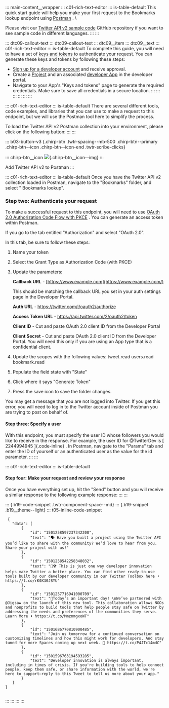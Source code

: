 ::: main-content__wrapper
::: c01-rich-text-editor
::: is-table-default
This quick start guide will help you make your first request to the
Bookmarks lookup endpoint using
[Postman](https://developer.twitter.com/en/docs/tools-and-libraries/using-postman)
. \

Please visit our [Twitter API v2 sample
code](https://github.com/twitterdev/Twitter-API-v2-sample-code) GitHub
repository if you want to see sample code in different languages.
:::
:::

::: dtc09-callout-text
::: dtc09-callout-text
::: dtc09__item
::: dtc09__text
::: c01-rich-text-editor
::: is-table-default
To complete this guide, you will need to have a set of [keys and
tokens](/en/docs/authentication) to authenticate your request. You can
generate these keys and tokens by following these steps:

-   [Sign up for a developer account](/en/apply-for-access) and receive
    approval.
-   Create a [Project](/en/docs/projects) and an associated [developer
    App](/en/docs/apps) in the developer portal.
-   Navigate to your App\'s "Keys and tokens" page to generate the
    required credentials. Make sure to save all credentials in a secure
    location.
:::
:::
:::
:::
:::
:::

::: c01-rich-text-editor
::: is-table-default
There are several different tools, code examples, and libraries that you
can use to make a request to this endpoint, but we will use the Postman
tool here to simplify the process.

To load the Twitter API v2 Postman collection into your environment,
please click on the following button:
:::
:::

::: b03-button-v3
[](https://t.co/twitter-api-postman){.chirp-btn .twtr-spacing--mb-500
.chirp-btn--primary .chirp-btn--icon .chirp-btn--icon-end
.twtr-scribe-clicks}

::: chirp-btn__icon
![](https://cdn.cms-twdigitalassets.com/content/dam/developer-twitter/m1_vnext/carat.svg){.chirp-btn__icon--img}
:::

Add Twitter API v2 to Postman
:::

::: c01-rich-text-editor
::: is-table-default
Once you have the Twitter API v2 collection loaded in Postman, navigate
to the "Bookmarks" folder, and select " Bookmarks lookup".

### Step two: Authenticate your request

To make a successful request to this endpoint, you will need to use
[OAuth 2.0 Authorization Code Flow with
PKCE](https://developer.twitter.com/en/docs/authentication/oauth-2-0/authorization-code)
. You can generate an access token within Postman.

If you go to the tab entitled "Authorization" and select "OAuth 2.0".

In this tab, be sure to follow these steps:

1.  Name your token

2.  Select the Grant Type as Authorization Code (with PKCE)

3.  Update the parameters:

    **Callback URL** -
    [https://www.example.com](https://www.example.com/)

    This should be matching the callback URL you set in your auth
    settings page in the Developer Portal.

    **Auth URL** - <https://twitter.com/i/oauth2/authorize>

    **Access Token URL** - <https://api.twitter.com/2/oauth2/token>

    **Client ID** - Cut and paste OAuth 2.0 client ID from the Developer
    Portal

    **Client Secret** - Cut and paste OAuth 2.0 client ID from the
    Developer Portal. You will need this only if you are using an App
    type that is a confidential client.

4.  Update the scopes with the following values: tweet.read users.read
    bookmark.read

5.  Populate the field state with "State"

6.  Click where it says "Generate Token"

7.  Press the save icon to save the folder changes.

You may get a message that you are not logged into Twitter. If you get
this error, you will need to log in to the Twitter account inside of
Postman you are trying to post on behalf of.

#### Step three: Specify a user

With this endpoint, you must specify the user ID whose followers you
would like to receive in the response. For example, the user ID for
\@TwitterDev is [ 2244994945 ]{.code-inline} . In Postman, navigate to
the "Params" tab and enter the ID of yourself or an authenticated user
as the value for the id parameter.
:::
:::

::: c01-rich-text-editor
::: is-table-default
#### Step four: Make your request and review your response

Once you have everything set up, hit the \"Send\" button and you will
receive a similar response to the following example response:
:::
:::

::: {.b19-code-snippet .twtr-component-space--md}
::: {.b19-snippet .b19__theme--light}
::: t05-inline-code-snippet
``` {.line-numbers .t05__pre--with-button}
 {
   "data": [
       {
           "id": "1501258597237342208",
           "text": "🗣 Have you built a project using the Twitter API you’d like to share with the community? We’d love to hear from you. Share your project with us!"
       },
       {
           "id": "1501258542258348032",
           "text": "🧰🛠 This is just one way developer innovation helps make Twitter a better place. You can find other ready-to-use tools built by our developer community in our Twitter Toolbox here ⬇️ https://t.co/rK0X30JSYU"
       },
       {
           "id": "1501257716941000709",
           "text": "📣Today’s an important day! \nWe’ve partnered with @Jigsaw on the launch of this new tool. This collaboration allows NGOs and nonprofits to build tools that help people stay safe on Twitter by addressing the needs and preferences of the communities they serve. Learn More ⬇️ https://t.co/MmznmgxoWT"
       },
       {
           "id": "1501686770810900485",
           "text": "Join us tomorrow for a continued conversation on customizing timelines and how this might work for developers. And stay tuned for more Spaces coming up next week. 👀 https://t.co/P4JTc14mdC"
       },
       {
           "id": "1501596763194593285",
           "text": "Developer innovation is always important, including in times of crisis. If you're building tools to help connect people, keep them safe, or share information with the world, we're here to support—reply to this Tweet to tell us more about your app."
       }
   ]
}
    
```
:::
:::
:::
:::
